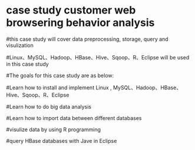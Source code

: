 # case study customer web browsering behavior analysis 

#this case study will cover data preprocessing, storage, query and visulization

#Linux、MySQL、Hadoop、HBase、Hive、Sqoop、R、Eclipse will be used in this case study

#The goals for this case study are as below:

#Learn how to install and implement Linux , MySQL、Hadoop、HBase、Hive、Sqoop、R、Eclipse

#Learn how to do big data analysis

#Learn how to import data between different databases

#visulize data by using R programming

#query HBase databases with Jave in Eclipse

